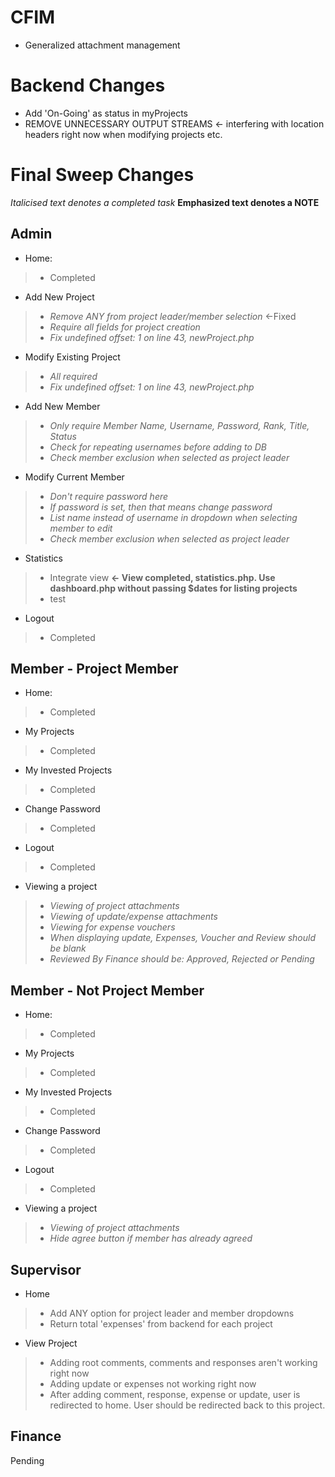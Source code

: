 CFIM
====
- Generalized attachment management

Backend Changes
===============
- Add 'On-Going' as status in myProjects
- REMOVE UNNECESSARY OUTPUT STREAMS <- interfering with location headers right now when modifying projects etc.

Final Sweep Changes
===================
*Italicised text denotes a completed task*
**Emphasized text denotes a NOTE**


Admin
-----
- Home: 
> - Completed

- Add New Project
> - *Remove ANY from project leader/member selection* <-Fixed
> - *Require all fields for project creation*
> - *Fix undefined offset: 1 on line 43, newProject.php*

- Modify Existing Project
> - *All required*
> - *Fix undefined offset: 1 on line 43, newProject.php*

- Add New Member
> - *Only require Member Name, Username, Password, Rank, Title, Status*
> - *Check for repeating usernames before adding to DB*
> - *Check member exclusion when selected as project leader*

- Modify Current Member
> - *Don't require password here*
> - *If password is set, then that means change password*
> - *List name instead of username in dropdown when selecting member to edit*
> - *Check member exclusion when selected as project leader*

- Statistics
> - Integrate view **<- View completed, statistics.php. Use dashboard.php without passing $dates for listing projects**
> - test

- Logout
> - Completed

Member - Project Member
-----------------------
- Home: 
> - Completed

- My Projects
> - Completed

- My Invested Projects
> - Completed

- Change Password
> - Completed

- Logout
> - Completed

- Viewing a project
> - *Viewing of project attachments*
> - *Viewing of update/expense attachments*
> - *Viewing for expense vouchers*
> - *When displaying update, Expenses, Voucher and Review should be blank*
> - *Reviewed By Finance should be: Approved, Rejected or Pending*

Member - Not Project Member
---------------------------
- Home: 
> - Completed

- My Projects
> - Completed

- My Invested Projects
> - Completed

- Change Password
> - Completed

- Logout
> - Completed

- Viewing a project
> - *Viewing of project attachments*
> - *Hide agree button if member has already agreed*

Supervisor
----------
- Home
> - Add ANY option for project leader and member dropdowns
> - Return total 'expenses' from backend for each project

- View Project
> - Adding root comments, comments and responses aren't working right now
> - Adding update or expenses not working right now
> - After adding comment, response, expense or update, user is redirected to home. User should be redirected back to this project.

Finance
-------
Pending
